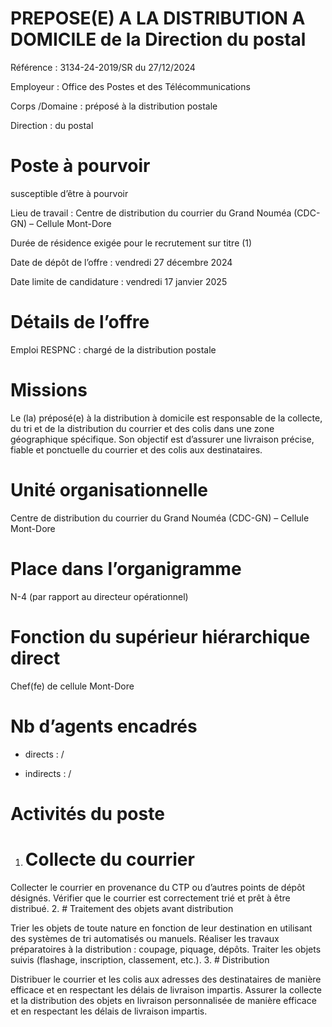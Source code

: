 # PREPOSE(E) A LA DISTRIBUTION A DOMICILE de la Direction du postal

Référence : 3134-24-2019/SR du 27/12/2024

Employeur : Office des Postes et des Télécommunications

Corps /Domaine : préposé à la distribution postale

Direction : du postal

# Poste à pourvoir

susceptible d’être à pourvoir

Lieu de travail : Centre de distribution du courrier du Grand Nouméa (CDC-GN) – Cellule Mont-Dore

Durée de résidence exigée pour le recrutement sur titre (1)

Date de dépôt de l’offre : vendredi 27 décembre 2024

Date limite de candidature : vendredi 17 janvier 2025

# Détails de l’offre

Emploi RESPNC : chargé de la distribution postale

# Missions

Le (la) préposé(e) à la distribution à domicile est responsable de la collecte, du tri et de la distribution du courrier et des colis dans une zone géographique spécifique. Son objectif est d’assurer une livraison précise, fiable et ponctuelle du courrier et des colis aux destinataires.

# Unité organisationnelle

Centre de distribution du courrier du Grand Nouméa (CDC-GN) – Cellule Mont-Dore

# Place dans l’organigramme

N-4 (par rapport au directeur opérationnel)

# Fonction du supérieur hiérarchique direct

Chef(fe) de cellule Mont-Dore

# Nb d’agents encadrés

- directs : /

- indirects : /

# Activités du poste

1. # Collecte du courrier

Collecter le courrier en provenance du CTP ou d’autres points de dépôt désignés. Vérifier que le courrier est correctement trié et prêt à être distribué.
2. # Traitement des objets avant distribution

Trier les objets de toute nature en fonction de leur destination en utilisant des systèmes de tri automatisés ou manuels. Réaliser les travaux préparatoires à la distribution : coupage, piquage, dépôts. Traiter les objets suivis (flashage, inscription, classement, etc.).
3. # Distribution

Distribuer le courrier et les colis aux adresses des destinataires de manière efficace et en respectant les délais de livraison impartis. Assurer la collecte et la distribution des objets en livraison personnalisée de manière efficace et en respectant les délais de livraison impartis.
